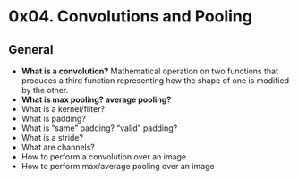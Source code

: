 # 0x04. Convolutions and Pooling

## General
* **What is a convolution?**
    Mathematical operation on two functions that produces a third function representing how the shape of one is modified by the other.
* **What is max pooling? average pooling?**
* What is a kernel/filter?
* What is padding?
* What is “same” padding? “valid” padding?
* What is a stride?
* What are channels?
* How to perform a convolution over an image
* How to perform max/average pooling over an image
